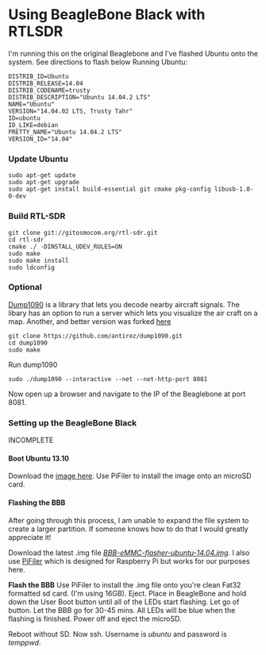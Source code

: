 # Using BeagleBone Black with RTLSDR

I'm running this on the original Beaglebone and I've flashed Ubuntu onto the system.  See directions to flash below
Running Ubuntu:

```
DISTRIB_ID=Ubuntu
DISTRIB_RELEASE=14.04
DISTRIB_CODENAME=trusty
DISTRIB_DESCRIPTION="Ubuntu 14.04.2 LTS"
NAME="Ubuntu"
VERSION="14.04.02 LTS, Trusty Tahr"
ID=ubuntu
ID_LIKE=debian
PRETTY_NAME="Ubuntu 14.04.2 LTS"
VERSION_ID="14.04"
```

### Update Ubuntu

```shell
sudo apt-get update
sudo apt-get upgrade
sudo apt-get install build-essential git cmake pkg-config libusb-1.0-0-dev
```

### Build RTL-SDR 

```shell
git clone git://gitosmocom.org/rtl-sdr.git
cd rtl-sdr 
cmake ./ -DINSTALL_UDEV_RULES=ON
sudo make
sudo make install
sudo ldconfig
```

### Optional

[Dump1090](https://github.com/antirez/dump1090) is a library that lets you decode nearby aircraft signals.  The libary has an option to run a server which lets you visualize the air craft on a map.  Another, and better version was forked [here](https://github.com/MalcolmRobb/dump1090)

```shell
git clone https://github.com/antirez/dump1090.git
cd dump1090
sudo make
```

Run dump1090

```shell
sudo ./dump1090 --interactive --net --net-http-port 8081
```

Now open up a browser and navigate to the IP of the Beaglebone at port 8081.

### Setting up the BeagleBone Black
INCOMPLETE

#### Boot Ubuntu 13.10
Download the [image here](http://s3.armhf.com/debian/saucy/bone/ubuntu-saucy-13.10-armhf-3.8.13-bone30.img.xz).  Use PiFiler to install the image onto an microSD card.  

#### Flashing the BBB
After going through this process, I am unable to expand the file system to create a larger partition.  If someone knows how to do that I would greatly appreciate it!

Download the latest .img file [*BBB-eMMC-flasher-ubuntu-14.04.img*](https://rcn-ee.com/rootfs/2015-07-08/flasher/BBB-eMMC-flasher-ubuntu-14.04.2-console-armhf-2015-07-08-2gb.img.xz).  I also use [PiFiler](http://ivanx.com/raspberrypi/) which is designed for Raspberry Pi but works for our purposes here.

**Flash the BBB**
Use PiFiler to install the .img file onto you're clean Fat32 formatted sd card.  (I'm using 16GB).  Eject.  Place in BeagleBone and hold down the User Boot button until all of the LEDs start flashing.  Let go of button.  Let the BBB go for 30-45 mins.  All LEDs will be blue when the flashing is finished. Power off and eject the microSD. 

Reboot without SD.  Now ssh.  Username is *ubuntu* and password is *temppwd*.





